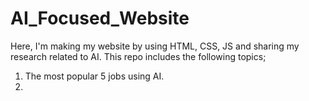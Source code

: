 # AI_Focused_Website
Here, I'm making my website by using HTML, CSS, JS and sharing my research related to AI.
This repo includes the following topics;
1) The most popular 5 jobs using AI.
2)
